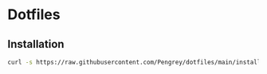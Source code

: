 # Dotfiles

## Installation

```bash
curl -s https://raw.githubusercontent.com/Pengrey/dotfiles/main/install.sh | sh
```
